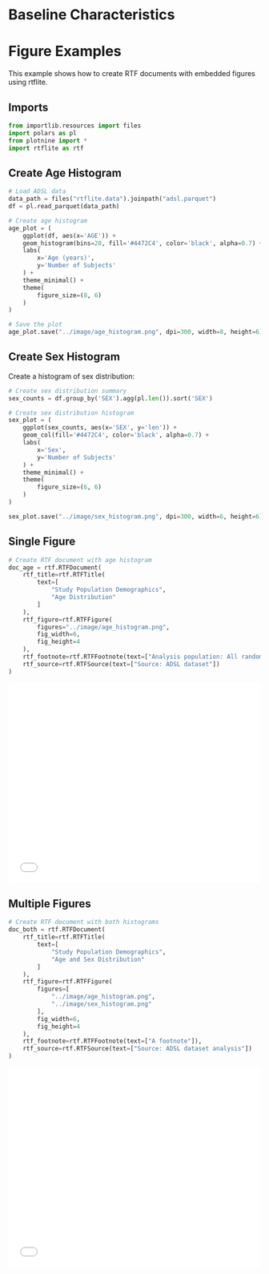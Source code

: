 # Baseline Characteristics


<!-- `.md` and `.py` files are generated from the `.qmd` file. Please edit that file. -->

# Figure Examples

This example shows how to create RTF documents with embedded figures
using rtflite.

## Imports

``` python
from importlib.resources import files
import polars as pl
from plotnine import *
import rtflite as rtf
```

## Create Age Histogram

``` python
# Load ADSL data
data_path = files("rtflite.data").joinpath("adsl.parquet")
df = pl.read_parquet(data_path)
```

``` python
# Create age histogram
age_plot = (
    ggplot(df, aes(x='AGE')) +
    geom_histogram(bins=20, fill='#4472C4', color='black', alpha=0.7) +
    labs(
        x='Age (years)',
        y='Number of Subjects'
    ) +
    theme_minimal() +
    theme(
        figure_size=(8, 6)
    )
)

# Save the plot
age_plot.save("../image/age_histogram.png", dpi=300, width=8, height=6)
```

## Create Sex Histogram

Create a histogram of sex distribution:

``` python
# Create sex distribution summary
sex_counts = df.group_by('SEX').agg(pl.len()).sort('SEX')

# Create sex distribution histogram
sex_plot = (
    ggplot(sex_counts, aes(x='SEX', y='len')) +
    geom_col(fill='#4472C4', color='black', alpha=0.7) +
    labs(
        x='Sex',
        y='Number of Subjects'
    ) +
    theme_minimal() +
    theme(
        figure_size=(6, 6)
    )
)

sex_plot.save("../image/sex_histogram.png", dpi=300, width=6, height=6)
```

## Single Figure

``` python
# Create RTF document with age histogram
doc_age = rtf.RTFDocument(
    rtf_title=rtf.RTFTitle(
        text=[
            "Study Population Demographics",
            "Age Distribution"
        ]
    ),
    rtf_figure=rtf.RTFFigure(
        figures="../image/age_histogram.png",
        fig_width=6,
        fig_height=4
    ),
    rtf_footnote=rtf.RTFFootnote(text=["Analysis population: All randomized subjects (N=254)"]),
    rtf_source=rtf.RTFSource(text=["Source: ADSL dataset"])
)
```

<embed src="../pdf/example_figure_age.pdf" style="width:100%; height:400px" type="application/pdf">

## Multiple Figures

``` python
# Create RTF document with both histograms
doc_both = rtf.RTFDocument(
    rtf_title=rtf.RTFTitle(
        text=[
            "Study Population Demographics",
            "Age and Sex Distribution"
        ]
    ),
    rtf_figure=rtf.RTFFigure(
        figures=[
            "../image/age_histogram.png",
            "../image/sex_histogram.png"
        ],
        fig_width=6,
        fig_height=4
    ),
    rtf_footnote=rtf.RTFFootnote(text=["A footnote"]),
    rtf_source=rtf.RTFSource(text=["Source: ADSL dataset analysis"])
)
```

<embed src="../pdf/example_figure_demographics.pdf" style="width:100%; height:400px" type="application/pdf">
